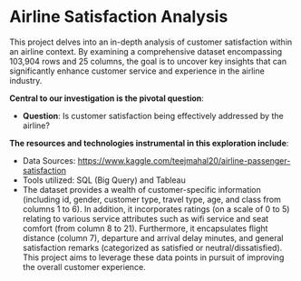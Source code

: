 # Airline Satisfaction Analysis


This project delves into an in-depth analysis of customer satisfaction within an airline context. By examining a comprehensive dataset encompassing 103,904 rows and 25 columns, the goal is to uncover key insights that can significantly enhance customer service and experience in the airline industry.

**Central to our investigation is the pivotal question**:

- **Question**: Is customer satisfaction being effectively addressed by the airline?

**The resources and technologies instrumental in this exploration include**:
- Data Sources: https://www.kaggle.com/teejmahal20/airline-passenger-satisfaction
- Tools utilized: SQL (Big Query) and Tableau
- The dataset provides a wealth of customer-specific information (including id, gender, customer type, travel type, age, and class from columns 1 to 6). In addition, it incorporates ratings (on a scale of 0 to 5) relating to various service attributes such as wifi service and seat comfort (from column 8 to 21). Furthermore, it encapsulates flight distance (column 7), departure and arrival delay minutes, and general satisfaction remarks (categorized as satisfied or neutral/dissatisfied). This project aims to leverage these data points in pursuit of improving the overall customer experience.
